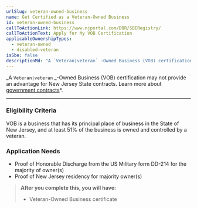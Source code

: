 ```yaml
---
urlSlug: veteran-owned-business
name: Get Certified as a Veteran-Owned Business
id: veteran-owned-business
callToActionLink: https://www.njportal.com/DOR/SBERegistry/
callToActionText: Apply for My VOB Certification
applicableOwnershipTypes:
  - veteran-owned
  - disabled-veteran
isSbe: false
descriptionMd: "A `Veteran|veteran` -Owned Business (VOB) certification may not provide an advantage for New Jersey State contracts. Learn more about [government contracts](https://business.nj.gov/pages/contract-with-new-jersey)."
---
```


_A `Veteran|veteran` _\-Owned Business (VOB) certification may not provide an advantage for New Jersey State contracts. Learn more about [government contracts](https://business.nj.gov/pages/contract-with-new-jersey)\*.

---

### Eligibility Criteria

VOB is a business that has its principal place of business in the State of New Jersey, and at least 51% of the business is owned and controlled by a veteran.

### Application Needs

- Proof of Honorable Discharge from the US Military form DD-214 for the majority of owner(s)
- Proof of New Jersey residency for majority owner(s)

> **After you complete this, you will have:**
>
> - Veteran-Owned Business certificate
